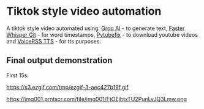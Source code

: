 
# Tiktok style video automation 

A tiktok style video automated using: [Groq AI](https://groq.com/) - to generate text, [Faster Whisper Git](https://github.com/SYSTRAN/faster-whisper) - for word timestamps, [Pytubefix](https://github.com/JuanBindez/pytubefix) - to download youtube videos and [VoiceRSS TTS](https://www.voicerss.org/) - for tts purposes.


## Final output demonstration 

First 15s:

https://s3.ezgif.com/tmp/ezgif-3-aec427b19f.gif

https://img001.prntscr.com/file/img001/FtOEjhtxTU2PunLyJQ3Lmw.png
